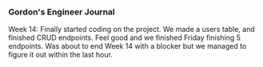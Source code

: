 ### Gordon's Engineer Journal
Week 14: Finally started coding on the project. We made a users table, and finished CRUD endpoints. Feel good and we finished Friday finishing 5 endpoints. Was about to end Week 14 with a blocker but we managed to figure it out within the last hour.
